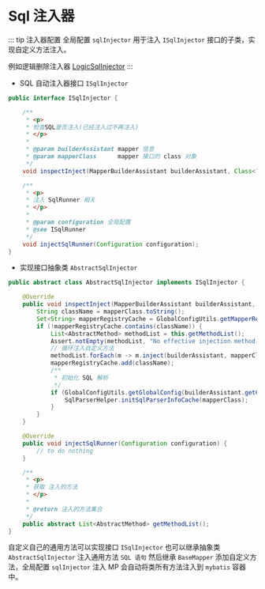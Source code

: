 # Sql 注入器

::: tip 注入器配置
全局配置 `sqlInjector` 用于注入 `ISqlInjector` 接口的子类，实现自定义方法注入。

例如逻辑删除注入器 [LogicSqlInjector](https://gitee.com/baomidou/mybatis-plus/blob/3.0/mybatis-plus-extension/src/main/java/com/baomidou/mybatisplus/extension/injector/LogicSqlInjector.java)
:::

- SQL 自动注入器接口 `ISqlInjector`
```java
public interface ISqlInjector {

    /**
     * <p>
     * 检查SQL是否注入(已经注入过不再注入)
     * </p>
     *
     * @param builderAssistant mapper 信息
     * @param mapperClass      mapper 接口的 class 对象
     */
    void inspectInject(MapperBuilderAssistant builderAssistant, Class<?> mapperClass);

    /**
     * <p>
     * 注入 SqlRunner 相关
     * </p>
     *
     * @param configuration 全局配置
     * @see ISqlRunner
     */
    void injectSqlRunner(Configuration configuration);
}
```

- 实现接口抽象类 `AbstractSqlInjector` 
```java
public abstract class AbstractSqlInjector implements ISqlInjector {

    @Override
    public void inspectInject(MapperBuilderAssistant builderAssistant, Class<?> mapperClass) {
        String className = mapperClass.toString();
        Set<String> mapperRegistryCache = GlobalConfigUtils.getMapperRegistryCache(builderAssistant.getConfiguration());
        if (!mapperRegistryCache.contains(className)) {
            List<AbstractMethod> methodList = this.getMethodList();
            Assert.notEmpty(methodList, "No effective injection method was found.");
            // 循环注入自定义方法
            methodList.forEach(m -> m.inject(builderAssistant, mapperClass));
            mapperRegistryCache.add(className);
            /**
             * 初始化 SQL 解析
             */
            if (GlobalConfigUtils.getGlobalConfig(builderAssistant.getConfiguration()).isSqlParserCache()) {
                SqlParserHelper.initSqlParserInfoCache(mapperClass);
            }
        }
    }

    @Override
    public void injectSqlRunner(Configuration configuration) {
        // to do nothing
    }

    /**
     * <p>
     * 获取 注入的方法
     * </p>
     *
     * @return 注入的方法集合
     */
    public abstract List<AbstractMethod> getMethodList();
}
```

自定义自己的通用方法可以实现接口 `ISqlInjector` 也可以继承抽象类  `AbstractSqlInjector` 注入通用方法 `SQL 语句` 然后继承 `BaseMapper` 添加自定义方法，全局配置 `sqlInjector` 注入 MP 会自动将类所有方法注入到 `mybatis` 容器中。
